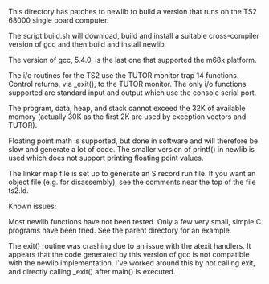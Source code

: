 This directory has patches to newlib to build a version that runs on
the TS2 68000 single board computer.

The script build.sh will download, build and install a suitable
cross-compiler version of gcc and then build and install newlib.

The version of gcc, 5.4.0, is the last one that supported the m68k
platform.

The i/o routines for the TS2 use the TUTOR monitor trap 14 functions.
Control returns, via _exit(), to the TUTOR monitor. The only i/o
functions supported are standard input and output which use the
console serial port.

The program, data, heap, and stack cannot exceed the 32K of available
memory (actually 30K as the first 2K are used by exception vectors and
TUTOR).

Floating point math is supported, but done in software and will
therefore be slow and generate a lot of code. The smaller version of
printf() in newlib is used which does not support printing floating
point values.

The linker map file is set up to generate an S record run file. If you
want an object file (e.g. for disassembly), see the comments near the
top of the file ts2.ld.

Known issues:

Most newlib functions have not been tested. Only a few very small,
simple C programs have been tried. See the parent directory for
an example.

The exit() routine was crashing due to an issue with the atexit
handlers. It appears that the code generated by this version of gcc is
not compatible with the newlib implementation. I've worked around this
by not calling exit, and directly calling _exit() after main() is
executed.
